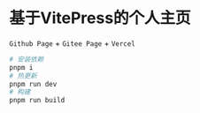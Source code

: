 # 基于VitePress的个人主页

`Github Page` + `Gitee Page` + `Vercel`

```sh
# 安装依赖
pnpm i
# 热更新
pnpm run dev
# 构建
pnpm run build
```